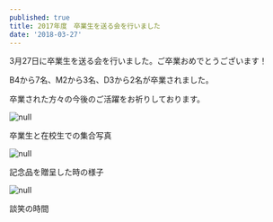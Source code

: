 ```yaml
---
published: true
title: 2017年度　卒業生を送る会を行いました
date: '2018-03-27'
---
```

3月27日に卒業生を送る会を行いました。ご卒業おめでとうございます！

B4から7名、M2から3名、D3から2名が卒業されました。

卒業された方々の今後のご活躍をお祈りしております。

![null](https://lh3.googleusercontent.com/-CojZqtMRNpQ/Wr4I2gnbCVI/AAAAAAAABfQ/pM3oBMx2aXUKbYiOU5lGvhBf_I56g0s6ACE0YBhgL/DSC06283.JPG)

卒業生と在校生での集合写真

![null](https://lh3.googleusercontent.com/-yakhDDvyDzU/Wr8OZxfW-HI/AAAAAAAABfk/GajlNlZW7v4Zm4zo0eWhz914DG0JhkCbgCE0YBhgL/DSC06247.JPG)

記念品を贈呈した時の様子

![null](https://lh3.googleusercontent.com/-8wGe4BHT83w/Wr8PG-xG1BI/AAAAAAAABfs/Al1WFpYkvsMYioEmqRK0jxsZ_mJ4_8DGgCE0YBhgL/DSC06444.ARW)

談笑の時間
